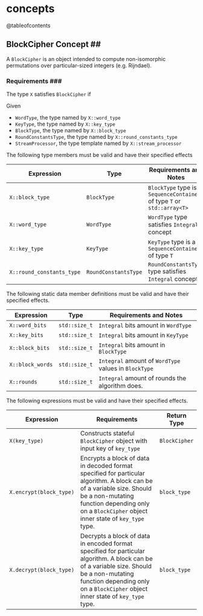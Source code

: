 # concepts

@tableofcontents

## BlockCipher Concept ## <a href="#block_cipher_concept" id="block_cipher_concept"></a>

A `BlockCipher` is an object intended to compute non-isomorphic permutations over particular-sized integers (e.g. Rijndael).

### Requirements ### <a href="#block_ciphers_concepts_requirements" id="block_ciphers_concepts_requirements"></a>

The type `X` satisfies `BlockCipher` if

Given

* `WordType`, the type named by `X::word_type`
* `KeyType`, the type named by `X::key_type`
* `BlockType`, the type named by `X::block_type`
* `RoundConstantsType`, the type named by `X::round_constants_type`
* `StreamProcessor`, the type template named by `X::stream_processor`

The following type members must be valid and have their specified effects

| Expression                | Type                 | Requirements and Notes                                                   |
| ------------------------- | -------------------- | ------------------------------------------------------------------------ |
| `X::block_type`           | `BlockType`          | `BlockType` type is a `SequenceContainer` of type `T` or `std::array<T>` |
| `X::word_type`            | `WordType`           | `WordType` type satisfies `Integral` concept                             |
| `X::key_type`             | `KeyType`            | `KeyType` type is a `SequenceContainer` of type `T`                      |
| `X::round_constants_type` | `RoundConstantsType` | `RoundConstantsType` type satisfies `Integral` concept                   |

The following static data member definitions must be valid and have their specified effects.

| Expression       | Type          | Requirements and Notes                                |
| ---------------- | ------------- | ----------------------------------------------------- |
| `X::word_bits`   | `std::size_t` | `Integral` bits amount in `WordType`                  |
| `X::key_bits`    | `std::size_t` | `Integral` bits amount in `KeyType`                   |
| `X::block_bits`  | `std::size_t` | `Integral` bits amount in `BlockType`                 |
| `X::block_words` | `std::size_t` | `Integral` amount of `WordType` values in `BlockType` |
| `X::rounds`      | `std::size_t` | `Integral` amount of rounds the algorithm does.       |

The following expressions must be valid and have their specified effects.

| Expression              | Requirements                                                                                                                                                                                                                 | Return Type   |
| ----------------------- | ---------------------------------------------------------------------------------------------------------------------------------------------------------------------------------------------------------------------------- | ------------- |
| `X(key_type)`           | Constructs stateful `BlockCipher` object with input key of `key_type`                                                                                                                                                        | `BlockCipher` |
| `X.encrypt(block_type)` | Encrypts a block of data in decoded format specified for particular algorithm. A block can be of a variable size. Should be a non-mutating function depending only on a `BlockCipher` object inner state of `key_type` type. | `block_type`  |
| `X.decrypt(block_type)` | Decrypts a block of data in encoded format specified for particular algorithm. A block can be of a variable size. Should be a non-mutating function depending only on a `BlockCipher` object inner state of `key_type` type. | `block_type`  |
